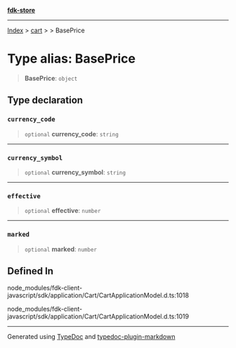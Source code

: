 [**fdk-store**](../../../README.md)
***

[Index](../../../API.md) > [cart](../../README.md) > [<internal>](../README.md) > BasePrice

# Type alias: BasePrice

> **BasePrice**: `object`

## Type declaration

### `currency_code`

> `optional` **currency\_code**: `string`

***

### `currency_symbol`

> `optional` **currency\_symbol**: `string`

***

### `effective`

> `optional` **effective**: `number`

***

### `marked`

> `optional` **marked**: `number`

## Defined In

node\_modules/fdk-client-javascript/sdk/application/Cart/CartApplicationModel.d.ts:1018

node\_modules/fdk-client-javascript/sdk/application/Cart/CartApplicationModel.d.ts:1019

***
Generated using [TypeDoc](https://typedoc.org/) and [typedoc-plugin-markdown](https://www.npmjs.com/package/typedoc-plugin-markdown)
